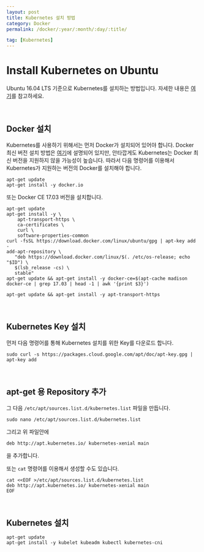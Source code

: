 ```yaml
---
layout: post
title: Kubernetes 설치 방법
category: Docker
permalink: /docker/:year/:month/:day/:title/

tag: [Kubernetes]
---
```

# Install Kubernetes on Ubuntu

Ubuntu 16.04 LTS 기준으로 Kubernetes를 설치하는 방법입니다. 자세한 내용은 [여기](https://kubernetes.io/docs/setup/independent/install-kubeadm/)를 참고하세요.

<br>

## Docker 설치

Kubernetes를 사용하기 위해서는 먼저 Docker가 설치되어 있어야 합니다. Docker 최신 버전 설치 방법은 [여기](/docker/2018/01/02/install-docker/)에 설명되어 있지만, 안타깝게도 Kubernetes는 Docker 최신 버전을 지원하지 않을 가능성이 높습니다. 따라서 다음 명령어를 이용해서 Kubernetes가 지원하는 버전의 Docker를 설치해야 합니다.

~~~
apt-get update
apt-get install -y docker.io
~~~

또는 Docker CE 17.03 버전을 설치합니다.

~~~
apt-get update
apt-get install -y \
    apt-transport-https \
    ca-certificates \
    curl \
    software-properties-common
curl -fsSL https://download.docker.com/linux/ubuntu/gpg | apt-key add -
add-apt-repository \
   "deb https://download.docker.com/linux/$(. /etc/os-release; echo "$ID") \
   $(lsb_release -cs) \
   stable"
apt-get update && apt-get install -y docker-ce=$(apt-cache madison docker-ce | grep 17.03 | head -1 | awk '{print $3}')

apt-get update && apt-get install -y apt-transport-https
~~~

<br>

## Kubernetes Key 설치

먼저 다음 명령어를 통해 Kubernetes 설치를 위한 Key를 다운로드 합니다.

~~~
sudo curl -s https://packages.cloud.google.com/apt/doc/apt-key.gpg | apt-key add 
~~~

<br>

## apt-get 용 Repository 추가

그 다음 `/etc/apt/sources.list.d/kubernetes.list` 파일을 만듭니다. 

~~~
sudo nano /etc/apt/sources.list.d/kubernetes.list
~~~

그리고 위 파일안에 

~~~
deb http://apt.kubernetes.io/ kubernetes-xenial main
~~~

을 추가합니다.

또는 `cat` 명령어를 이용해서 생성할 수도 있습니다.

~~~
cat <<EOF >/etc/apt/sources.list.d/kubernetes.list
deb http://apt.kubernetes.io/ kubernetes-xenial main
EOF
~~~

<br>

## Kubernetes 설치

~~~
apt-get update
apt-get install -y kubelet kubeadm kubectl kubernetes-cni
~~~
